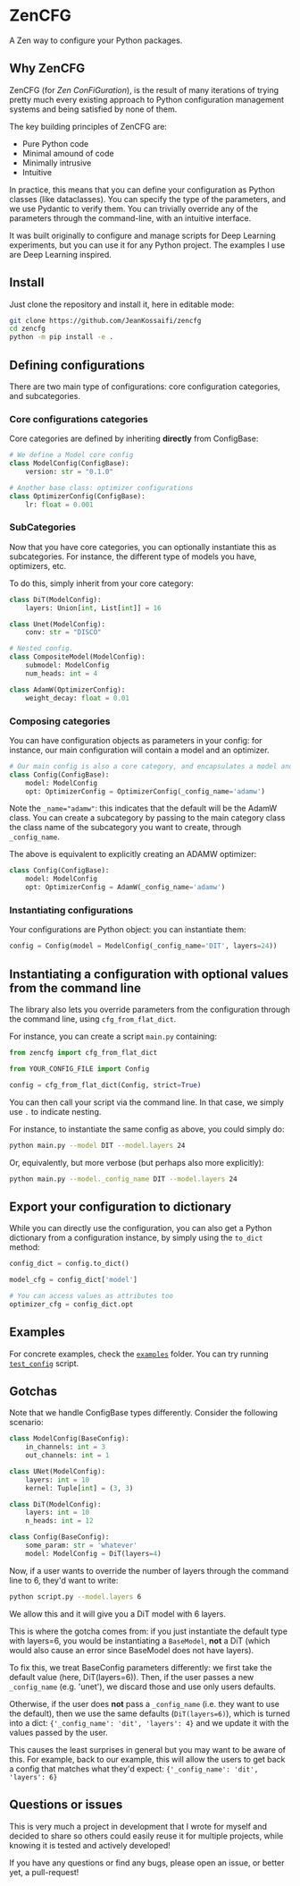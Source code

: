 # ZenCFG

A Zen way to configure your Python packages.

## Why ZenCFG

ZenCFG (for *Zen ConFiGuration*), is the result of many iterations of trying pretty much every existing approach to Python configuration management systems and being satisfied by none of them. 

The key building principles of ZenCFG are:
* Pure Python code
* Minimal amound of code
* Minimally intrusive
* Intuitive

In practice, this means that you can define your configuration as Python classes (like dataclasses). 
You can specify the type of the parameters, and we use Pydantic to verify them.
You can trivially override any of the parameters through the command-line, with an intuitive interface.

It was built originally to configure and manage scripts for Deep Learning experiments, but you can use it for any Python project.
The examples I use are Deep Learning inspired.

## Install

Just clone the repository and install it, here in editable mode:

```bash
git clone https://github.com/JeanKossaifi/zencfg
cd zencfg
python -m pip install -e .
```

## Defining configurations

There are two main type of configurations: core configuration categories, and subcategories.

### Core configurations categories

Core categories are defined by inheriting **directly** from ConfigBase:

```python
# We define a Model core config
class ModelConfig(ConfigBase):
    version: str = "0.1.0"

# Another base class: optimizer configurations
class OptimizerConfig(ConfigBase):
    lr: float = 0.001
```

### SubCategories

Now that you have core categories, you can optionally instantiate this as subcategories. 
For instance, the different type of models you have, optimizers, etc.

To do this, simply inherit from your core category:
```python
class DiT(ModelConfig):
    layers: Union[int, List[int]] = 16

class Unet(ModelConfig):
    conv: str = "DISCO"

# Nested config.
class CompositeModel(ModelConfig):
    submodel: ModelConfig
    num_heads: int = 4

class AdamW(OptimizerConfig):
    weight_decay: float = 0.01
```

### Composing categories
You can have configuration objects as parameters in your config: 
for instance, our main configuration will contain a model and an optimizer.

```python
# Our main config is also a core category, and encapsulates a model and an optimizer
class Config(ConfigBase):
    model: ModelConfig
    opt: OptimizerConfig = OptimizerConfig(_config_name='adamw')
```

Note the `_name="adamw"`: this indicates that the default will be the AdamW class. 
You can create a subcategory by passing to the main category class the class name of the subcategory you want to create, 
through `_config_name`. 

The above is equivalent to explicitly creating an ADAMW optimizer:

```python
class Config(ConfigBase):
    model: ModelConfig
    opt: OptimizerConfig = AdamW(_config_name='adamw')
```


### Instantiating configurations

Your configurations are Python object: you can instantiate them:

```python
config = Config(model = ModelConfig(_config_name='DIT', layers=24))
```

## Instantiating a configuration with optional values from the command line

The library also lets you override parameters from the configuration through the command line, 
using `cfg_from_flat_dict`.

For instance, you can create a script `main.py` containing:
```python
from zencfg import cfg_from_flat_dict

from YOUR_CONFIG_FILE import Config

config = cfg_from_flat_dict(Config, strict=True)
```

You can then call your script via the command line. 
In that case, we simply use `.` to indicate nesting.

For instance, to instantiate the same config as above, you could simply do:
```bash
python main.py --model DIT --model.layers 24
```

Or, equivalently, but more verbose (but perhaps also more explicitly):
```bash
python main.py --model._config_name DIT --model.layers 24
```

## Export your configuration to dictionary

While you can directly use the configuration, you can also get a Python dictionary from a configuration instance, by simply using the `to_dict` method:

```python
config_dict = config.to_dict()

model_cfg = config_dict['model']

# You can access values as attributes too
optimizer_cfg = config_dict.opt
```

## Examples

For concrete examples, check the [`examples`](examples/) folder.
You can try running [`test_config`](examples/test_config.py) script.

## Gotchas

Note that we handle ConfigBase types differently. Consider the following scenario:
```python
class ModelConfig(BaseConfig):
    in_channels: int = 3
    out_channels: int = 1

class UNet(ModelConfig):
    layers: int = 10
    kernel: Tuple[int] = (3, 3)

class DiT(ModelConfig):
    layers: int = 10
    n_heads: int = 12

class Config(BaseConfig):
    some_param: str = 'whatever'
    model: ModelConfig = DiT(layers=4)
```

Now, if a user wants to override the number of layers through the command line to 6, they'd want to write:
```bash
python script.py --model.layers 6
```

We allow this and it will give you a DiT model with 6 layers. 

This is where the gotcha comes from: if you just instantiate the default type with layers=6, 
you would be instantiating a `BaseModel`, **not** a DiT (which would also cause an error since BaseModel does not have layers).

To fix this, we treat BaseConfig parameters differently: we first take the default value (here, DiT(layers=6)). 
Then, if the user passes a new `_config_name` (e.g. 'unet'), we discard those and use only users defaults.

Otherwise, if the user does **not** pass a `_config_name` (i.e. they want to use the default), then we use 
the same defaults (`DiT(layers=6)`), which is turned into a dict: `{'_config_name': 'dit', 'layers': 4}` and we update it 
with the values passed by the user. 

This causes the least surprises in general but you may want to be aware of this.
For example, back to our example, this will allow the users to get back a config that matches what they'd expect: 
 `{'_config_name': 'dit', 'layers': 6}`

## Questions or issues
This is very much a project in development that I wrote for myself and decided to share so others could easily reuse it for multiple projects, while knowing it is tested and actively developed!

If you have any questions or find any bugs, please open an issue, or better yet, a pull-request!

